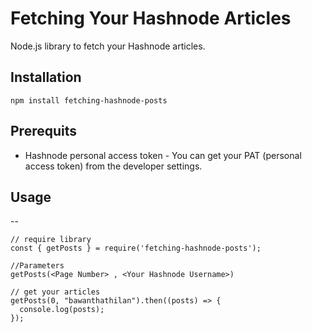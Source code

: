 # Fetching Your Hashnode Articles

Node.js library to fetch your Hashnode articles.

## Installation

```
npm install fetching-hashnode-posts
```

## Prerequits

- Hashnode personal access token - You can get your PAT (personal access token) from the developer settings.

## Usage

--

```
// require library
const { getPosts } = require('fetching-hashnode-posts');

//Parameters
getPosts(<Page Number> , <Your Hashnode Username>)

// get your articles
getPosts(0, "bawanthathilan").then((posts) => {
  console.log(posts);
});

```
